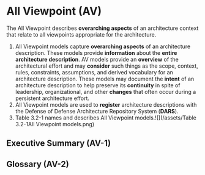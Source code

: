 # All Viewpoint \(AV\)

The All Viewpoint describes **overarching aspects** of an architecture context that relate to all viewpoints appropriate for the architecture.

1. All Viewpoint models capture **overarching aspects** of an architecture description. These models provide **information** about the **entire** **architecture description**. AV models provide an **overview** of the architectural effort and may **consider** such things as the scope, context, rules, constraints, assumptions, and derived vocabulary for an architecture description. These models may document the **intent** of an architecture description to help preserve its **continuity** in spite of leadership, organizational, and other **changes** that often occur during a persistent architecture effort.
2. All Viewpoint models are used to **register** architecture descriptions with the Defense of Defense Architecture Repository System \(**DARS**\).
3. Table 3.2-1 names and describes All Viewpoint models.![](/assets/Table 3.2-1All Viewpoint models.png)

## Executive Summary \(AV-1\)

## Glossary \(AV-2\)



